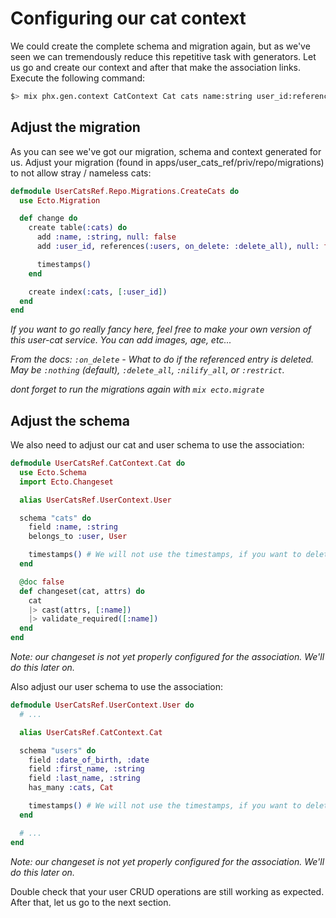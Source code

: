 # Configuring our cat context

We could create the complete schema and migration again, but as we've seen we can tremendously reduce this repetitive task with generators. Let us go and create our context and after that make the association links. Execute the following command:

```bash
$> mix phx.gen.context CatContext Cat cats name:string user_id:references:users # in the user_cats_ref_web folder
```

## Adjust the migration

As you can see we've got our migration, schema and context generated for us. Adjust your migration (found in apps/user_cats_ref/priv/repo/migrations) to not allow stray / nameless cats:

```elixir
defmodule UserCatsRef.Repo.Migrations.CreateCats do
  use Ecto.Migration

  def change do
    create table(:cats) do
      add :name, :string, null: false
      add :user_id, references(:users, on_delete: :delete_all), null: false

      timestamps()
    end

    create index(:cats, [:user_id])
  end
end
```

_If you want to go really fancy here, feel free to make your own version of this user-cat service. You can add images, age, etc..._

_From the docs: `:on_delete` - What to do if the referenced entry is deleted. May be `:nothing` (default), `:delete_all`, `:nilify_all`, or `:restrict`._

_dont forget to run the migrations again with `mix ecto.migrate`_
## Adjust the schema

We also need to adjust our cat and user schema to use the association:

```elixir
defmodule UserCatsRef.CatContext.Cat do
  use Ecto.Schema
  import Ecto.Changeset

  alias UserCatsRef.UserContext.User

  schema "cats" do
    field :name, :string
    belongs_to :user, User

    timestamps() # We will not use the timestamps, if you want to delete this dont forget to delete it in the migrations
  end

  @doc false
  def changeset(cat, attrs) do
    cat
    |> cast(attrs, [:name])
    |> validate_required([:name])
  end
end

```

_Note: our changeset is not yet properly configured for the association. We'll do this later on._

Also adjust our user schema to use the association:

```elixir
defmodule UserCatsRef.UserContext.User do
  # ...

  alias UserCatsRef.CatContext.Cat

  schema "users" do
    field :date_of_birth, :date
    field :first_name, :string
    field :last_name, :string
    has_many :cats, Cat

    timestamps() # We will not use the timestamps, if you want to delete this dont forget to delete it in the migrations
  end

  # ...
end
```

_Note: our changeset is not yet properly configured for the association. We'll do this later on._

Double check that your user CRUD operations are still working as expected. After that, let us go to the next section.
